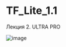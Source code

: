 # TF_Lite_1.1
Лекция 2. ULTRA PRO


![image](https://github.com/Mikhail-068/TF_Lite_1.1/assets/82748554/1d953ff7-0123-4dc9-a73f-6093350acbc8)

